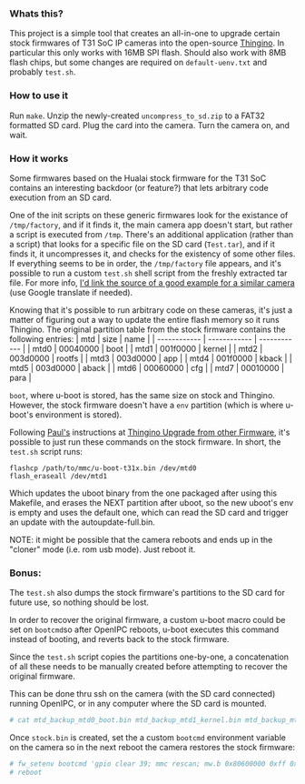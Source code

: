 ### Whats this?
This project is a simple tool that creates an all-in-one to upgrade certain stock firmwares of T31 SoC IP cameras into the open-source [Thingino](https://thingino.com/). In particular this only works with 16MB SPI flash. Should also work with 8MB flash chips, but some changes are required on `default-uenv.txt` and probably `test.sh`.

### How to use it
Run `make`. Unzip the newly-created `uncompress_to_sd.zip` to a FAT32 formatted SD card. Plug the card into the camera. Turn the camera on, and wait.

### How it works
Some firmwares based on the Hualai stock firmware for the T31 SoC contains an interesting backdoor (or feature?) that lets arbitrary code execution from an SD card.

One of the init scripts on these generic firmwares look for the existance of `/tmp/factory`, and if it finds it, the main camera app doesn't start, but rather a script is executed from `/tmp`. There's an additional application (rather than a script) that looks for a specific file on the SD card (`Test.tar`), and if it finds it, it uncompresses it, and checks for the existency of some other files. If everything seems to be in order, the `/tmp/factory` file appears, and it's possible to run a custom `test.sh` shell script from the freshly extracted tar file. For more info, [I'd link the source of a good example for a similar camera](https://qiita.com/Dmitrievich/items/05ec93b70a049a90e684 "I'd link the source of a good example for a similar camera") (use Google translate if needed).

Knowing that it's possible to run arbitrary code on these cameras, it's just a matter of figuring out a way to update the entire flash memory so it runs Thingino.
The original partition table from the stock firmware contains the following entries:
| mtd | size | name |
| ------------ | ------------ | ------------ |
| mtd0 | 00040000 | boot |
| mtd1 | 001f0000 | kernel |
| mtd2 | 003d0000 | rootfs |
| mtd3 | 003d0000 | app |
| mtd4 | 001f0000 | kback |
| mtd5 | 003d0000 | aback |
| mtd6 | 00060000 | cfg |
| mtd7 | 00010000 | para |

`boot`, where u-boot is stored, has the same size on stock and Thingino. However, the stock firmware doesn't have a `env` partition (which is where u-boot's environment is stored). 

Following [Paul's](https://github.com/themactep) instructions at [Thingino Upgrade from other Firmware](https://github.com/themactep/thingino-firmware/wiki/Installation#from-another-firmware), it's possible to just run these commands on the stock firmware.
In short, the `test.sh` script runs:
```
flashcp /path/to/mmc/u-boot-t31x.bin /dev/mtd0
flash_eraseall /dev/mtd1
```

Which updates the uboot binary from the one packaged after using this Makefile, and erases the NEXT partition after uboot, so the new uboot's env is empty and uses the default one, which can read the SD card and trigger an update with the autoupdate-full.bin.

NOTE: it might be possible that the camera reboots and ends up in the "cloner" mode (i.e. rom usb mode). Just reboot it.

### Bonus:
The `test.sh` also dumps the stock firmware's partitions to the SD card for future use, so nothing should be lost.

In order to recover the original firmware, a custom u-boot macro could be set on `bootcmd`so after OpenIPC reboots, u-boot executes this command instead of booting, and reverts back to the stock firmware.

Since the `test.sh` script copies the partitions one-by-one, a concatenation of all these needs to be manually created before attempting to recover the original firmware.

This can be done thru ssh on the camera (with the SD card connected) running OpenIPC, or in any computer where the SD card is mounted.


```bash
# cat mtd_backup_mtd0_boot.bin mtd_backup_mtd1_kernel.bin mtd_backup_mtd2_rootfs.bin mtd_backup_mtd3_app.bin mtd_backup_mtd4_kback.bin mtd_backup_mtd5_aback.bin mtd_backup_mtd6_cfg.bin mtd_backup_mtd7_para.bin > stock.bin
```


Once `stock.bin` is created, set the a custom `bootcmd` environment variable on the camera so in the next reboot the camera restores the stock firmware:
```bash
# fw_setenv bootcmd 'gpio clear 39; mmc rescan; mw.b 0x80600000 0xff 0x1000000; fatload mmc 0:1 0x80600000 stock.bin; sf probe 0; sf erase 0x0 0x1000000; sf write 0x80600000 0x0 0x1000000; reset'
# reboot
```
